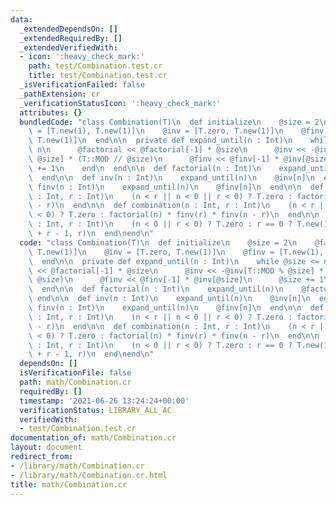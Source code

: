 ```yaml
---
data:
  _extendedDependsOn: []
  _extendedRequiredBy: []
  _extendedVerifiedWith:
  - icon: ':heavy_check_mark:'
    path: test/Combination.test.cr
    title: test/Combination.test.cr
  _isVerificationFailed: false
  _pathExtension: cr
  _verificationStatusIcon: ':heavy_check_mark:'
  attributes: {}
  bundledCode: "class Combination(T)\n  def initialize\n    @size = 2\n    @factorial\
    \ = [T.new(1), T.new(1)]\n    @inv = [T.zero, T.new(1)]\n    @finv = [T.new(1),\
    \ T.new(1)]\n  end\n\n  private def expand_until(n : Int)\n    while @size <=\
    \ n\n      @factorial << @factorial[-1] * @size\n      @inv << -@inv[T::MOD %\
    \ @size] * (T::MOD // @size)\n      @finv << @finv[-1] * @inv[@size]\n      @size\
    \ += 1\n    end\n  end\n\n  def factorial(n : Int)\n    expand_until(n)\n    @factorial[n]\n\
    \  end\n\n  def inv(n : Int)\n    expand_until(n)\n    @inv[n]\n  end\n\n  def\
    \ finv(n : Int)\n    expand_until(n)\n    @finv[n]\n  end\n\n  def permutation(n\
    \ : Int, r : Int)\n    (n < r || n < 0 || r < 0) ? T.zero : factorial(n) * finv(n\
    \ - r)\n  end\n\n  def combination(n : Int, r : Int)\n    (n < r || n < 0 || r\
    \ < 0) ? T.zero : factorial(n) * finv(r) * finv(n - r)\n  end\n\n  def repeated_combination(n\
    \ : Int, r : Int)\n    (n < 0 || r < 0) ? T.zero : r == 0 ? T.new(1) : combination(n\
    \ + r - 1, r)\n  end\nend\n"
  code: "class Combination(T)\n  def initialize\n    @size = 2\n    @factorial = [T.new(1),\
    \ T.new(1)]\n    @inv = [T.zero, T.new(1)]\n    @finv = [T.new(1), T.new(1)]\n\
    \  end\n\n  private def expand_until(n : Int)\n    while @size <= n\n      @factorial\
    \ << @factorial[-1] * @size\n      @inv << -@inv[T::MOD % @size] * (T::MOD //\
    \ @size)\n      @finv << @finv[-1] * @inv[@size]\n      @size += 1\n    end\n\
    \  end\n\n  def factorial(n : Int)\n    expand_until(n)\n    @factorial[n]\n \
    \ end\n\n  def inv(n : Int)\n    expand_until(n)\n    @inv[n]\n  end\n\n  def\
    \ finv(n : Int)\n    expand_until(n)\n    @finv[n]\n  end\n\n  def permutation(n\
    \ : Int, r : Int)\n    (n < r || n < 0 || r < 0) ? T.zero : factorial(n) * finv(n\
    \ - r)\n  end\n\n  def combination(n : Int, r : Int)\n    (n < r || n < 0 || r\
    \ < 0) ? T.zero : factorial(n) * finv(r) * finv(n - r)\n  end\n\n  def repeated_combination(n\
    \ : Int, r : Int)\n    (n < 0 || r < 0) ? T.zero : r == 0 ? T.new(1) : combination(n\
    \ + r - 1, r)\n  end\nend\n"
  dependsOn: []
  isVerificationFile: false
  path: math/Combination.cr
  requiredBy: []
  timestamp: '2021-06-26 13:24:24+00:00'
  verificationStatus: LIBRARY_ALL_AC
  verifiedWith:
  - test/Combination.test.cr
documentation_of: math/Combination.cr
layout: document
redirect_from:
- /library/math/Combination.cr
- /library/math/Combination.cr.html
title: math/Combination.cr
---
```

